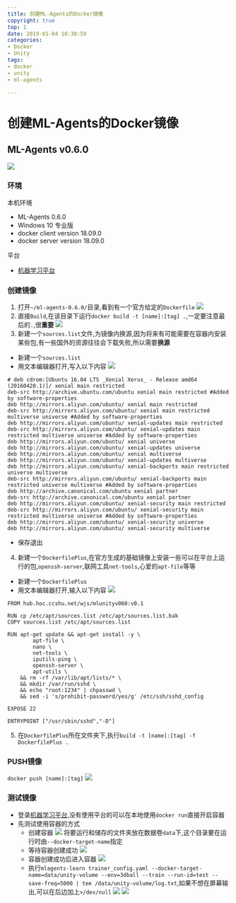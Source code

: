 ```yaml
---
title: 创建ML-Agents的Docker镜像
copyright: true
top: 1
date: 2019-01-04 10:38:59
categories:
- Docker
- Unity
tags:
- docker
- unity
- ml-agents

---
```


# 创建ML-Agents的Docker镜像

## ML-Agents v0.6.0

![](/2019/01/04/创建ML-Agents的Docker镜像/Snipaste_2019-01-04_10-44-58.png)

### 环境

本机环境

- ML-Agents 0.6.0
- Windows 10 专业版
- docker client version 18.09.0
- docker server version 18.09.0

平台
- [机器学习平台](http://10.0.4.228)

### 创建镜像

1. 打开`~/ml-agents-0.6.0/`目录,看到有一个官方给定的`Dockerfile`
![](/2019/01/04/创建ML-Agents的Docker镜像/Snipaste_2019-01-04_10-52-49.png)
2. 直接`Build`,在该目录下运行`docker build -t [name]:[tag] .`,一定要注意最后的`.`,很**重要**
![](/2019/01/04/创建ML-Agents的Docker镜像/Snipaste_2019-01-04_11-29-30.png)
3. 新建一个`sources.list`文件,为镜像内换源,因为将来有可能需要在容器内安装某些包,有一些国外的资源往往会下载失败,所以需要**换源**
- 新建一个`sources.list`
- 用文本编辑器打开,写入以下内容
![](/2019/01/04/创建ML-Agents的Docker镜像/Snipaste_2019-01-04_11-36-31.png)
```
# deb cdrom:[Ubuntu 16.04 LTS _Xenial Xerus_ - Release amd64 (20160420.1)]/ xenial main restricted
deb-src http://archive.ubuntu.com/ubuntu xenial main restricted #Added by software-properties
deb http://mirrors.aliyun.com/ubuntu/ xenial main restricted
deb-src http://mirrors.aliyun.com/ubuntu/ xenial main restricted multiverse universe #Added by software-properties
deb http://mirrors.aliyun.com/ubuntu/ xenial-updates main restricted
deb-src http://mirrors.aliyun.com/ubuntu/ xenial-updates main restricted multiverse universe #Added by software-properties
deb http://mirrors.aliyun.com/ubuntu/ xenial universe
deb http://mirrors.aliyun.com/ubuntu/ xenial-updates universe
deb http://mirrors.aliyun.com/ubuntu/ xenial multiverse
deb http://mirrors.aliyun.com/ubuntu/ xenial-updates multiverse
deb http://mirrors.aliyun.com/ubuntu/ xenial-backports main restricted universe multiverse
deb-src http://mirrors.aliyun.com/ubuntu/ xenial-backports main restricted universe multiverse #Added by software-properties
deb http://archive.canonical.com/ubuntu xenial partner
deb-src http://archive.canonical.com/ubuntu xenial partner
deb http://mirrors.aliyun.com/ubuntu/ xenial-security main restricted
deb-src http://mirrors.aliyun.com/ubuntu/ xenial-security main restricted multiverse universe #Added by software-properties
deb http://mirrors.aliyun.com/ubuntu/ xenial-security universe
deb http://mirrors.aliyun.com/ubuntu/ xenial-security multiverse
```
- 保存退出
4. 新建一个`DockerfilePlus`,在官方生成的基础镜像上安装一些可以在平台上运行的包,`openssh-server`,联网工具`net-tools`,心爱的`apt-file`等等
- 新建一个`DockerfilePlus`
- 用文本编辑器打开,输入以下内容
![](/2019/01/04/创建ML-Agents的Docker镜像/Snipaste_2019-01-04_12-01-32.png)
```
FROM hub.hoc.ccshu.net/wjs/mlunityv060:v0.1

RUN cp /etc/apt/sources.list /etc/apt/sources.list.bak
COPY sources.list /etc/apt/sources.list

RUN apt-get update && apt-get install -y \
        apt-file \
        nano \
        net-tools \
        iputils-ping \
        openssh-server \
        apt-utils \
    && rm -rf /var/lib/apt/lists/* \
    && mkdir /var/run/sshd \
    && echo "root:1234" | chpasswd \
    && sed -i 's/prohibit-password/yes/g' /etc/ssh/sshd_config

EXPOSE 22

ENTRYPOINT ["/usr/sbin/sshd","-D"]
```
5. 在`DockerfilePlus`所在文件夹下,执行`build -t [name]:[tag] -f DockerfilePlus .`

### PUSH镜像

`docker push [name]:[tag]`
![](/2019/01/04/创建ML-Agents的Docker镜像/Snipaste_2019-01-04_12-02-47.png)

### 测试镜像

- 登录[机器学习平台](http://10.0.4.228),没有使用平台的可以在本地使用`docker run`直接开启容器
- 先测试使用容器的方式
  - 创建容器
  ![](/2019/01/04/创建ML-Agents的Docker镜像/Snipaste_2019-01-04_13-28-19.png)
  将要运行和储存的文件夹放在数据卷`data`下,这个目录要在运行时由`--docker-target-name`指定
  - 等待容器创建成功
  ![](/2019/01/04/创建ML-Agents的Docker镜像/Snipaste_2019-01-04_13-31-15.png)
  - 容器创建成功后进入容器
  ![](/2019/01/04/创建ML-Agents的Docker镜像/Snipaste_2019-01-04_13-31-52.png)
  - 执行`mlagents-learn trainer_config.yaml --docker-target-name=data/unity-volume --env=3dball --train --run-id=test --save-freq=5000 | tee /data/unity-volume/log.txt`,如果不想在屏幕输出,可以在后边加上`>/dev/null`
  ![](/2019/01/04/创建ML-Agents的Docker镜像/Snipaste_2019-01-04_15-16-44.png)
  ![](/2019/01/04/创建ML-Agents的Docker镜像/Snipaste_2019-01-04_15-18-40.png)